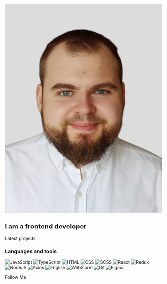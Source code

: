 [![Header](https://github.com/Vladlen1997/Vladlen1997/blob/main/assets/O_9C7HlzbltYIcY7_2P3swYgD1bYKj8KDi9wBz8_ZoaX-PiE40eyO93AJlLX5bNc1AFGNgZa7RLxihH2AUuIXcuK.jpg)](https://t.me/StaVla888)



## I am a frontend developer



Latest projects



### Languages and tools
![JavaScript](https://img.shields.io/badge/JavaScript-green?style=for-the-badge&logo=JavaScript&logoColor=blueviolet)
![TypeScript](https://img.shields.io/badge/TypeScript-orange?style=for-the-badge&logo=TypeScript&logoColor=blueviolet)
![HTML](https://img.shields.io/badge/HTML-success?style=for-the-badge&logo=HTML&logoColor=informational)
![CSS](https://img.shields.io/badge/CSS-success?style=for-the-badge&logo=Css&logoColor=informational)
![SCSS](https://img.shields.io/badge/SCSS-success?style=for-the-badge&logo=SASS&logoColor=blueviolet)
![React](https://img.shields.io/badge/React-green?style=for-the-badge&logo=React&logoColor=blueviolet)
![Redux](https://img.shields.io/badge/Redux-green?style=for-the-badge&logo=Redux&logoColor=blue)
![NodeJS](https://img.shields.io/badge/Node-green?style=for-the-badge&logo=NodeJS&logoColor=yellow)
![Axios](https://img.shields.io/badge/Axios-yellow?style=for-the-badge&logo=Axios&logoColor=blue)
![English](https://img.shields.io/badge/English-yellow?style=for-the-badge&logo=English&logoColor=blue)
![WebStorm](https://img.shields.io/badge/WebStorm-sucsess?style=for-the-badge&logo=Axios&logoColor=blueviolet)
![Git](https://img.shields.io/badge/Git-green?style=for-the-badge&logo=Git&logoColor=red)
![Figma](https://img.shields.io/badge/Figma-green?style=for-the-badge&logo=Figma&logoColor=purple)


Follow Me
